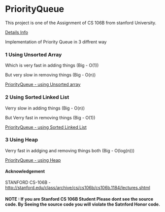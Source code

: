 # PriorityQueue

This project is one of the Assignment of CS 106B from stanford University.

[Details Info](http://web.stanford.edu/class/archive/cs/cs106b/cs106b.1172//assn/pqueue.html)

Implementation of Priority Queue in 3 diffrent way

### 1 Using Unsorted Array
Which is very fast in adding things (Big - O(1))

But very slow in removing things (Big - O(n))

[PriorityQueue - using Unsorted array](https://github.com/Apurba000Biswas/PriorityQueue/blob/master/src/ArrayPriorityQueue.h)

### 2 Using Sorted Linked List

Verry slow in adding things (Big - O(n))

But Verry fast in removing things (Big - O(1))

[PriorityQueue - using Sorted Linked List](https://github.com/Apurba000Biswas/PriorityQueue/blob/master/src/LinkedPriorityQueue.h)

### 3 Using Heap

Verry fast in addging and removing things both (Big - O(log(n)))

[PriorityQueue - using Heap](https://github.com/Apurba000Biswas/PriorityQueue/blob/master/src/HeapPriorityQueue.h)

#### Acknowledgement
STANFORD CS-106B - http://stanford.edu/class/archive/cs/cs106b/cs106b.1184/lectures.shtml

#### NOTE : If you are Stanford CS 106B Student Please dont see the source code. By Seeing the source code you will violate the Satnford Honor code.